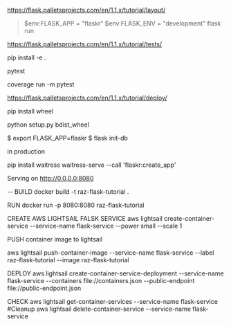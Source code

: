 https://flask.palletsprojects.com/en/1.1.x/tutorial/layout/

> $env:FLASK_APP = "flaskr"
> $env:FLASK_ENV = "development"
> flask run

https://flask.palletsprojects.com/en/1.1.x/tutorial/tests/


pip install -e .

pytest

coverage run -m pytest

https://flask.palletsprojects.com/en/1.1.x/tutorial/deploy/

pip install wheel

python setup.py bdist_wheel

$ export FLASK_APP=flaskr
$ flask init-db

in production

pip install waitress
waitress-serve --call 'flaskr:create_app'

Serving on http://0.0.0.0:8080


--
BUILD 
docker build -t raz-flask-tutorial .  

RUN
docker run -p 8080:8080 raz-flask-tutorial

CREATE AWS LIGHTSAIL FALSK SERVICE
aws lightsail create-container-service --service-name flask-service --power small --scale 1

PUSH container image to lightsail

aws lightsail push-container-image --service-name flask-service --label raz-flask-tutorial --image raz-flask-tutorial

DEPLOY
aws lightsail create-container-service-deployment --service-name flask-service --containers file://containers.json --public-endpoint file://public-endpoint.json

CHECK
aws lightsail get-container-services --service-name flask-service
#Cleanup
aws lightsail delete-container-service --service-name flask-service

